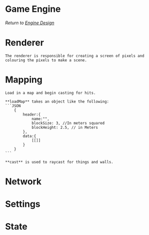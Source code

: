 # Game Engine
*Return to [Engine Design](README.md)*

# Renderer
    The renderer is responsible for creating a screen of pixels and colouring the pixels to make a scene.

# Mapping
    Load in a map and begin casting for hits.

    **loadMap** takes an object like the following:
    ```JSON
        {
            header:{
                name:"",
                blockSize: 3, //In meters squared
                blockHeight: 2.5, // in Meters
            },
            data:{
                [[]]
            }
        }
    ```

    **cast** is used to raycast for things and walls.
# Network

# Settings

# State
